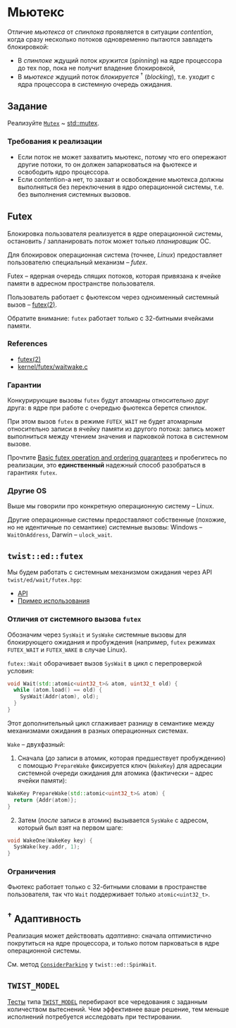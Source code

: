 # Мьютекс

Отличие _мьютекса_ от _спинлока_ проявляется в ситуации _contention_, когда сразу несколько потоков одновременно пытаются завладеть блокировкой: 

- В _спинлоке_ ждущий поток _кружится_ (_spinning_) на ядре процессора до тех пор, пока не получит владение блокировкой,
- В _мьютексе_ ждущий поток _блокируется_ <sup>†</sup> (_blocking_), т.е. уходит с ядра процессора в системную очередь ожидания.

## Задание

Реализуйте [`Mutex`](mutex.hpp) ~ [std::mutex](https://ru.cppreference.com/w/cpp/thread/mutex).

### Требования к реализации

* Если поток не может захватить мьютекс, потому что его опережают другие потоки, то он должен запарковаться на фьютексе и освободить ядро процессора.
* Если contention-а нет, то захват и освобождение мьютекса должны выполняться без переключения в ядро операционной системы, т.е. без выполнения системных вызовов.

## Futex

Блокировка пользователя реализуется в ядре операционной системы, остановить / запланировать поток может только _планировщик_ ОС.

Для блокировок операционная система (точнее, _Linux_) предоставляет пользователю специальный механизм – _futex_.

Futex – ядерная очередь спящих потоков, которая привязана к ячейке памяти в адресном пространстве пользователя.

Пользователь работает с фьютексом через одноименный системный вызов – [futex(2)](http://man7.org/linux/man-pages/man2/futex.2.html).

Обратите внимание: `futex` работает только с 32-битными ячейками памяти.

### References

- [futex(2)](http://man7.org/linux/man-pages/man2/futex.2.html)
- [kernel/futex/waitwake.c](https://github.com/torvalds/linux/blob/master/kernel/futex/waitwake.c)

### Гарантии

Конкурирующие вызовы `futex` будут атомарны относительно друг друга: в ядре при работе с очередью фьютекса берется спинлок.

При этом вызов `futex` в режиме `FUTEX_WAIT` не будет атомарным относительно записи в ячейку памяти из другого потока: запись может выполниться между чтением значения и парковкой потока в системном вызове.

Прочтите [Basic futex operation and ordering guarantees](https://github.com/torvalds/linux/blob/master/kernel/futex/waitwake.c) и пробегитесь по реализации, это **единственный** надежный способ разобраться в гарантиях `futex`.

### Другие OS

Выше мы говорили про конкретную операционную систему – Linux.

Другие операционные системы предоставляют собственные (похожие, но не идентичные по семантике) системные вызовы: Windows – `WaitOnAddress`, Darwin – `ulock_wait`.


## `twist::ed::futex`

Мы будем работать с системным механизмом ожидания через API `twist/ed/wait/futex.hpp`:

- [API](https://gitlab.com/Lipovsky/twist/-/blob/master/docs/ru/twist/ed/wait/futex.md)
- [Пример использования](https://gitlab.com/Lipovsky/twist/-/blob/master/examples/futex/main.cpp)

### Отличия от системного вызова `futex`

Обозначим через `SysWait` и `SysWake` системные вызовы для блокирующего ожидания и пробуждения (например, `futex` режимах `FUTEX_WAIT` и `FUTEX_WAKE` в случае Linux).

`futex::Wait` оборачивает вызов `SysWait` в цикл с перепроверкой условия:

```cpp
void Wait(std::atomic<uint32_t>& atom, uint32_t old) {
  while (atom.load() == old) {
    SysWait(Addr(atom), old);
  }
}
```

Этот дополнительный цикл сглаживает разницу в семантике между механизмами ожидания в разных операционных системах.

`Wake` – двухфазный:

1) Сначала (_до_ записи в атомик, которая предшествует пробуждению) с помощью `PrepareWake` фиксируется ключ (`WakeKey`) для адресации системной очереди ожидания для атомика (фактически – адрес ячейки памяти):

```cpp
WakeKey PrepareWake(std::atomic<uint32_t>& atom) {
  return {Addr(atom)};
}
````

2) Затем (_после_ записи в атомик) вызывается `SysWake` с адресом, который был взят на первом шаге:

```cpp
void WakeOne(WakeKey key) {
  SysWake(key.addr, 1);
}
```

### Ограничения

Фьютекс работает только с 32-битными словами в пространстве пользователя, так что `Wait` поддерживает только `atomic<uint32_t>`.

## <sup>†</sup> Адаптивность

Реализация может действовать _адаптивно_: сначала оптимистично покрутиться на ядре процессора, и только потом парковаться в ядре операционной системы.

См. метод [`ConsiderParking`](https://gitlab.com/Lipovsky/twist/-/blob/master/docs/ru/twist/ed/wait/spin.md?ref_type=heads#considerparking) у `twist::ed::SpinWait`.

## `TWIST_MODEL`

[Тесты](tests/model.cpp) типа [`TWIST_MODEL`](/library/testing/README.md) перебирают все чередования с заданным количеством вытеснений. Чем эффективнее
ваше решение, тем меньше исполнений потребуется исследовать при тестировании.

